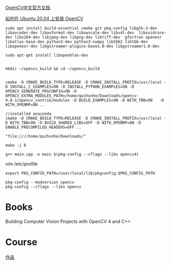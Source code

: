 
[ OpenCV中文官方文档](http://woshicver.com/)

[如何在 Ubuntu 20.04 上安装 OpenCV](https://cloud.tencent.com/developer/article/1657529#:~:text=%E4%B8%80%E3%80%81%E4%BB%8E%20Ubuntu%20%E6%BA%90%E4%BB%93%E5%BA%93%E5%AE%89%E8%A3%85%20OpenCV%20OpenCV%20%E5%9C%A8%20Ubuntu%2020.04,apt%20install%20libopencv-dev%20python3-opencv%20%E4%B8%8A%E9%9D%A2%E7%9A%84%E5%91%BD%E4%BB%A4%E5%B0%86%E4%BC%9A%E5%AE%89%E8%A3%85%E6%89%80%E6%9C%89%E5%BF%85%E8%A6%81%E7%9A%84%E8%BD%AF%E4%BB%B6%E5%8C%85%EF%BC%8C%E6%9D%A5%E8%BF%90%E8%A1%8C%20OpenCV%EF%BC%9A%20%E9%80%9A%E8%BF%87%E5%AF%BC%E5%85%A5cv2%E6%A8%A1%E5%9D%97%EF%BC%8C%E5%B9%B6%E4%B8%94%E6%89%93%E5%8D%B0%20OpenCV)


```shell
sudo apt install build-essential cmake git pkg-config libgtk-3-dev libavcodec-dev libavformat-dev libswscale-dev libv4l-dev  libxvidcore-dev libx264-dev libjpeg-dev libpng-dev libtiff-dev  gfortran openexr libatlas-base-dev python3-dev python3-numpy libtbb2 libtbb-dev  libopenexr-dev libgstreamer-plugins-base1.0-dev libgstreamer1.0-dev

sudo apt-get install libopenblas-dev


mkdir ~/opencv_build && cd ~/opencv_build


cmake -D CMAKE_BUILD_TYPE=RELEASE -D CMAKE_INSTALL_PREFIX=/usr/local -D INSTALL_C_EXAMPLES=ON -D INSTALL_PYTHON_EXAMPLES=ON -D OPENCV_GENERATE_PKGCONFIG=ON -D OPENCV_EXTRA_MODULES_PATH=/home/quchunhe/Downloads/opencv-4.8.1/opencv_contrib/modules -D BUILD_EXAMPLES=ON -D WITH_TBB=ON   -D WITH_OPENMP=ON ..

//installed anaconda
cmake -D CMAKE_BUILD_TYPE=RELEASE -D CMAKE_INSTALL_PREFIX=/usr/local -D WITH_TBB=ON -D BUILD_SHARED_LIBS=OFF -D WITH_OPENMP=ON -D ENABLE_PRECOMPILED_HEADERS=OFF ..

"file:////home/quchunhe/Downloads/"

make -j 8
```

```
g++ main.cpp -o main $(pkg-config --cflags --libs opencv4)

```

vim /etc/profile
```
export PKG_CONFIG_PATH=/user/local/lib/pkgconfig:$PKG_CONFIG_PATH
```

```
pkg-config --modversion opencv
pkg-config --cflags --libs opencv
```

# Books

Building Computer Vision Projects with OpenCV 4 and C++


# Course

[作品](https://www.bilibili.com/video/BV1i54y1m7tw/?spm_id_from=333.788.recommend_more_video.7)